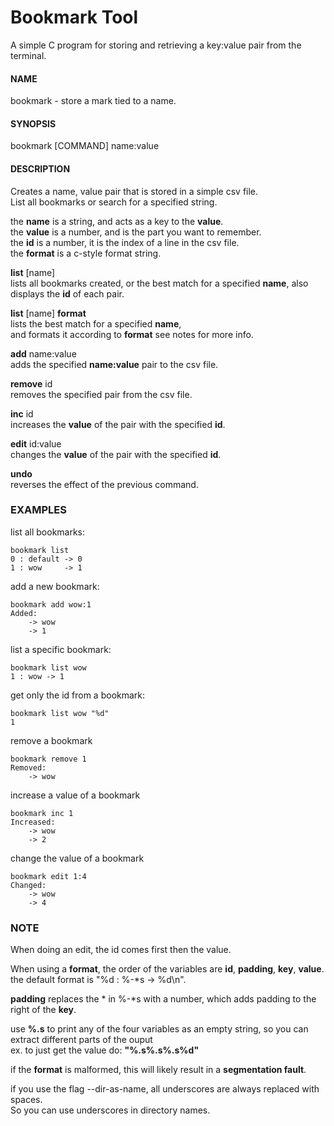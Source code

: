 # Bookmark Tool

A simple C program for storing and retrieving a key:value pair from the terminal.

#### NAME
bookmark - store a mark tied to a name.

#### SYNOPSIS
bookmark [COMMAND] name:value

#### DESCRIPTION
Creates a name, value pair that is stored in a simple csv file.  
List all bookmarks or search for a specified string.

the **name** is a string, and acts as a key to the **value**.  
the **value** is a number, and is the part you want to remember.  
the **id** is a number, it is the index of a line in the csv file.  
the **format** is a c-style format string.  

**list** [name]  
lists all bookmarks created, or the best match for a specified **name**,
also displays the **id** of each pair.

**list** [name] **format**  
lists the best match for a specified **name**,  
and formats it according to **format** see notes for more info.

**add** name:value  
adds the specified **name:value** pair to the csv file.

**remove** id  
removes the specified pair from the csv file.

**inc** id  
increases the **value** of the pair with the specified **id**.

**edit** id:value  
changes the **value** of the pair with the specified **id**.

**undo**  
reverses the effect of the previous command.

### EXAMPLES
list all bookmarks:  

	bookmark list
	0 : default -> 0
	1 : wow     -> 1

add a new bookmark:

	bookmark add wow:1
	Added:
    	-> wow
    	-> 1
    
list a specific bookmark:

	bookmark list wow
	1 : wow -> 1

get only the id from a bookmark:  

	bookmark list wow "%d"
	1
    
remove a bookmark
 
 	bookmark remove 1
	Removed:
		-> wow

increase a value of a bookmark

	bookmark inc 1
	Increased:
		-> wow
		-> 2

change the value of a bookmark  

	bookmark edit 1:4
	Changed:
		-> wow
		-> 4

### NOTE
When doing an edit, the id comes first then the value.  
  
When using a **format**, the order of the variables are **id**, **padding**, **key**, **value**.  
the default format is "%d : %-*s -> %d\n".  
  
**padding** replaces the * in %-*s with a number, which adds padding to the right of the **key**.

use **%.s** to print any of the four variables as an empty string, so you can extract different parts of the ouput  
ex. to just get the value do: **"%.s%.s%.s%d"**  
  
if the **format** is malformed, this will likely result in a **segmentation fault**.
  
if you use the flag --dir-as-name, all underscores are always replaced with spaces.  
So you can use underscores in directory names.  